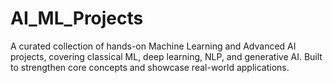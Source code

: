# AI_ML_Projects
A curated collection of hands-on Machine Learning and Advanced AI projects, covering classical ML, deep learning, NLP, and generative AI. Built to strengthen core concepts and showcase real-world applications.
